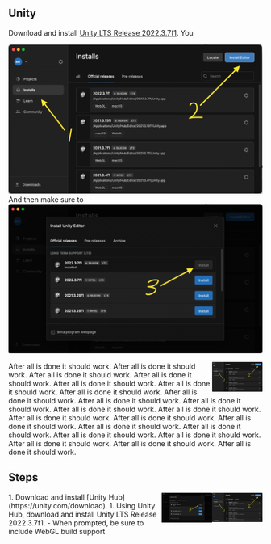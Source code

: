 

## Unity
Download and install [Unity LTS Release 2022.3.7f1](https://unity.com/releases/editor/qa/lts-releases). You 

![Try this](./install_1.png)
And then make sure to
![Try that](./install_2.png)

<img src="./install_1.png" align="right" width="100" />

After all is done it should work. After all is done it should work. After all is done it should work. After all is done it should work. After all is done it should work. After all is done it should work. After all is done it should work. After all is done it should work. After all is done it should work. After all is done it should work. After all is done it should work. After all is done it should work. After all is done it should work. After all is done it should work. After all is done it should work. After all is done it should work. After all is done it should work. After all is done it should work. After all is done it should work. After all is done it should work. After all is done it should work. After all is done it should work. 

## Steps
<img src="./install_1.png" align="right" width="100" />
<img src="./install_2.png" align="right" width="100" />
1. Download and install [Unity Hub](https://unity.com/download).
1. Using Unity Hub, download and install Unity LTS Release 2022.3.7f1.
    - When prompted, be sure to include WebGL build support
